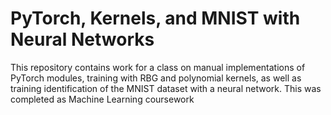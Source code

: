 # PyTorch, Kernels, and MNIST with Neural Networks
This repository contains work for a class on manual implementations of PyTorch modules, training with RBG and polynomial kernels, as well as training identification of the MNIST dataset with a neural network.
This was completed as Machine Learning coursework
